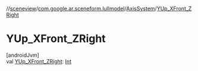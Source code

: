 //[sceneview](../../../index.md)/[com.google.ar.sceneform.lullmodel](../index.md)/[AxisSystem](index.md)/[YUp_XFront_ZRight](-y-up_-x-front_-z-right.md)

# YUp_XFront_ZRight

[androidJvm]\
val [YUp_XFront_ZRight](-y-up_-x-front_-z-right.md): [Int](https://kotlinlang.org/api/latest/jvm/stdlib/kotlin/-int/index.html)
